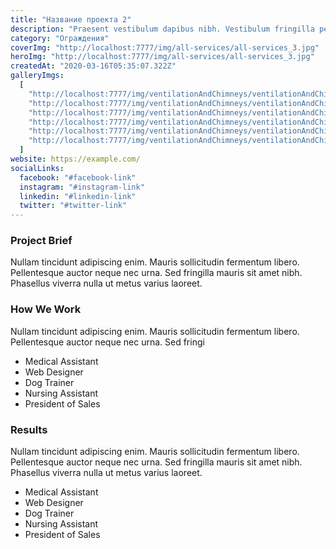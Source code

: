```yaml
---
title: "Название проекта 2"
description: "Praesent vestibulum dapibus nibh. Vestibulum fringilla pede sit amet augue. "
category: "Ограждения"
coverImg: "http://localhost:7777/img/all-services/all-services_3.jpg"
heroImg: "http://localhost:7777/img/all-services/all-services_3.jpg"
createdAt: "2020-03-16T05:35:07.322Z"
galleryImgs:
  [
    "http://localhost:7777/img/ventilationAndChimneys/ventilationAndChimneys_1.jpg",
    "http://localhost:7777/img/ventilationAndChimneys/ventilationAndChimneys_2.jpg",
    "http://localhost:7777/img/ventilationAndChimneys/ventilationAndChimneys_3.jpg",
    "http://localhost:7777/img/ventilationAndChimneys/ventilationAndChimneys_4.jpg",
    "http://localhost:7777/img/ventilationAndChimneys/ventilationAndChimneys_5.jpg",
    "http://localhost:7777/img/ventilationAndChimneys/ventilationAndChimneys_6.jpg",
  ]
website: https://example.com/
socialLinks:
  facebook: "#facebook-link"
  instagram: "#instagram-link"
  linkedin: "#linkedin-link"
  twitter: "#twitter-link"
---
```


### Project Brief

Nullam tincidunt adipiscing enim. Mauris sollicitudin fermentum libero. Pellentesque auctor neque nec urna. Sed fringilla mauris sit amet nibh. Phasellus viverra nulla ut metus varius laoreet.

### How We Work

Nullam tincidunt adipiscing enim. Mauris sollicitudin fermentum libero. Pellentesque auctor neque nec urna. Sed fringi

- Medical Assistant
- Web Designer
- Dog Trainer
- Nursing Assistant
- President of Sales

### Results

Nullam tincidunt adipiscing enim. Mauris sollicitudin fermentum libero. Pellentesque auctor neque nec urna. Sed fringilla mauris sit amet nibh. Phasellus viverra nulla ut metus varius laoreet.

- Medical Assistant
- Web Designer
- Dog Trainer
- Nursing Assistant
- President of Sales
